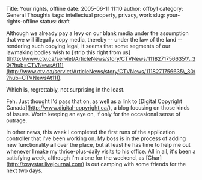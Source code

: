 Title: Your rights, offline
date: 2005-06-11 11:10
author: offby1
category: General Thoughts
tags: intellectual property, privacy, work
slug: your-rights-offline
status: draft

Although we already pay a levy on our blank media under the assumption that we will illegally copy media, thereby \-- under the law of the land \-- rendering such copying legal, it seems that some segments of our lawmaking bodies wish to \[strip this right from us\]([http://www.ctv.ca/servlet/ArticleNews/story/CTVNews/1118271756635\\\_30/?hub=CTVNewsAt11](http://www.ctv.ca/servlet/ArticleNews/story/CTVNews/1118271756635\_30/?hub=CTVNewsAt11)).

Which is, regrettably, not surprising in the least.

Feh. Just thought I\'d pass that on, as well as a link to \[Digital Copyright Canada\](<http://www.digital-copyright.ca/>), a blog focusing on those kinds of issues. Worth keeping an eye on, if only for the occasional sense of outrage.

In other news, this week I completed the first runs of the application controller that I\'ve been working on. My boss is in the process of adding new functionality all over the place, but at least he has time to help me out whenever I make my thrice-plus-daily visits to his office. All in all, it\'s been a satisfying week, although I\'m alone for the weekend, as \[Char\](<http://xraystar.livejournal.com>) is out camping with some friends for the next two days.
